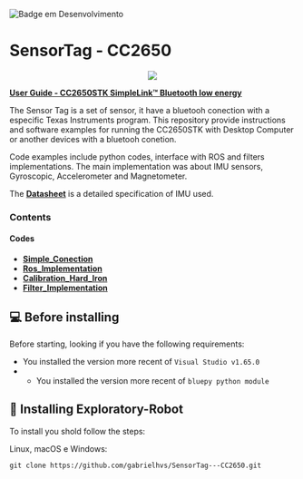 ![Badge em Desenvolvimento](http://img.shields.io/static/v1?label=STATUS&message=EM%20DESENVOLVIMENTO&color=GREEN&style=for-the-badge)
# SensorTag - CC2650

<p align="center"><img src="https://www.ti.com/content/dam/ticom/images/products/ic/processors/evm-boards/cc2650stk-top.png:small"/></p>

[**User Guide - CC2650STK SimpleLink™ Bluetooth low energy**](https://usermanual.wiki/Document/CC265020SensorTag20Users20Guide2020Texas20Instruments20Wiki.2070227354.pdf)

The Sensor Tag is a set of sensor, it have a bluetooh conection with a especific Texas Instruments program. This repository provide instructions and software examples for running the CC2650STK with Desktop Computer or another devices with a bluetooh conetion.

Code examples include python codes, interface with ROS and filters implementations. The main implementation was about IMU sensors, Gyroscopic, Accelerometer and Magnetometer.

The [**Datasheet**](https://invensense.tdk.com/wp-content/uploads/2015/02/PS-MPU-9250A-01-v1.1.pdf) is a detailed specification of IMU used. 

### Contents

#### Codes

- **[Simple_Conection](#src)**<br>
- **[Ros_Implementation](#graph-web-server)**<br>
- **[Calibration_Hard_Iron](#ifttt-example)**<br>
- **[Filter_Implementation](#ifttt-example)**<br>


## 💻 Before installing 

Before starting, looking if you have the following requirements:
<!---Estes são apenas requisitos de exemplo. Adicionar, duplicar ou remover conforme necessário--->
* You installed the version more recent of `Visual Studio v1.65.0` 
* * You installed the version more recent of `bluepy python module`

## 🚀 Installing Exploratory-Robot

To install you shold follow the steps:

Linux, macOS e Windows:
```
git clone https://github.com/gabrielhvs/SensorTag---CC2650.git
```
